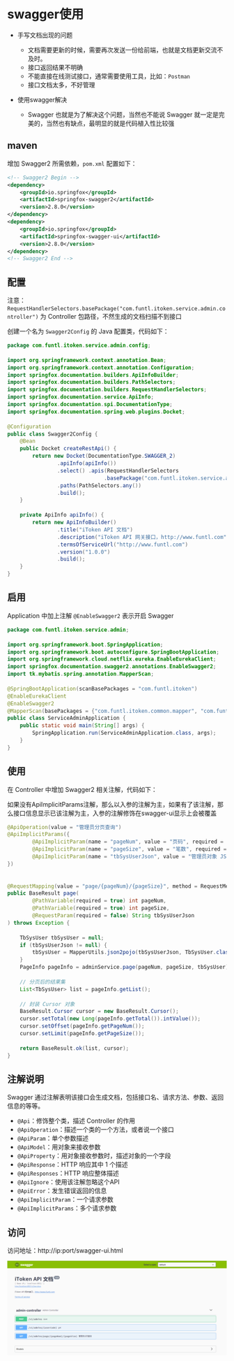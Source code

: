 # swagger使用

- 手写文档出现的问题
  - 文档需要更新的时候，需要再次发送一份给前端，也就是文档更新交流不及时。
  - 接口返回结果不明确
  - 不能直接在线测试接口，通常需要使用工具，比如：`Postman`
  - 接口文档太多，不好管理

- 使用swagger解决
  - Swagger 也就是为了解决这个问题，当然也不能说 Swagger 就一定是完美的，当然也有缺点，最明显的就是代码植入性比较强

## maven

增加 Swagger2 所需依赖，`pom.xml` 配置如下：

```xml
<!-- Swagger2 Begin -->
<dependency>
    <groupId>io.springfox</groupId>
    <artifactId>springfox-swagger2</artifactId>
    <version>2.8.0</version>
</dependency>
<dependency>
    <groupId>io.springfox</groupId>
    <artifactId>springfox-swagger-ui</artifactId>
    <version>2.8.0</version>
</dependency>
<!-- Swagger2 End -->
```



## 配置

注意：`RequestHandlerSelectors.basePackage("com.funtl.itoken.service.admin.controller")` 为 Controller 包路径，不然生成的文档扫描不到接口

创建一个名为 `Swagger2Config` 的 Java 配置类，代码如下：

```java
package com.funtl.itoken.service.admin.config;

import org.springframework.context.annotation.Bean;
import org.springframework.context.annotation.Configuration;
import springfox.documentation.builders.ApiInfoBuilder;
import springfox.documentation.builders.PathSelectors;
import springfox.documentation.builders.RequestHandlerSelectors;
import springfox.documentation.service.ApiInfo;
import springfox.documentation.spi.DocumentationType;
import springfox.documentation.spring.web.plugins.Docket;

@Configuration
public class Swagger2Config {
    @Bean
    public Docket createRestApi() {
        return new Docket(DocumentationType.SWAGGER_2)
                .apiInfo(apiInfo())
                .select() .apis(RequestHandlerSelectors
                               .basePackage("com.funtl.itoken.service.admin.controller"))
                .paths(PathSelectors.any())
                .build();
    }

    private ApiInfo apiInfo() {
        return new ApiInfoBuilder()
                .title("iToken API 文档")
                .description("iToken API 网关接口，http://www.funtl.com")
                .termsOfServiceUrl("http://www.funtl.com")
                .version("1.0.0")
                .build();
    }
}
```



## 启用

Application 中加上注解 `@EnableSwagger2` 表示开启 Swagger

```java
package com.funtl.itoken.service.admin;

import org.springframework.boot.SpringApplication;
import org.springframework.boot.autoconfigure.SpringBootApplication;
import org.springframework.cloud.netflix.eureka.EnableEurekaClient;
import springfox.documentation.swagger2.annotations.EnableSwagger2;
import tk.mybatis.spring.annotation.MapperScan;

@SpringBootApplication(scanBasePackages = "com.funtl.itoken")
@EnableEurekaClient
@EnableSwagger2
@MapperScan(basePackages = {"com.funtl.itoken.common.mapper", "com.funtl.itoken.service.admin.mapper"})
public class ServiceAdminApplication {
    public static void main(String[] args) {
        SpringApplication.run(ServiceAdminApplication.class, args);
    }
}
```



## 使用

在 Controller 中增加 Swagger2 相关注解，代码如下：

如果没有ApiImplicitParams注解，那么以入参的注解为主，如果有了该注解，那么接口信息显示已该注解为主，入参的注解修饰在swagger-ui显示上会被覆盖

```java
@ApiOperation(value = "管理员分页查询")
@ApiImplicitParams({
        @ApiImplicitParam(name = "pageNum", value = "页码", required = true, dataType = "int", paramType = "path"),
        @ApiImplicitParam(name = "pageSize", value = "笔数", required = true, dataType = "int", paramType = "path"),
        @ApiImplicitParam(name = "tbSysUserJson", value = "管理员对象 JSON 字符串", required = false, dataTypeClass = String.class, paramType = "json")
})


@RequestMapping(value = "page/{pageNum}/{pageSize}", method = RequestMethod.GET)
public BaseResult page(
        @PathVariable(required = true) int pageNum,
        @PathVariable(required = true) int pageSize,
        @RequestParam(required = false) String tbSysUserJson
) throws Exception {

    TbSysUser tbSysUser = null;
    if (tbSysUserJson != null) {
        tbSysUser = MapperUtils.json2pojo(tbSysUserJson, TbSysUser.class);
    }
    PageInfo pageInfo = adminService.page(pageNum, pageSize, tbSysUser);

    // 分页后的结果集
    List<TbSysUser> list = pageInfo.getList();

    // 封装 Cursor 对象
    BaseResult.Cursor cursor = new BaseResult.Cursor();
    cursor.setTotal(new Long(pageInfo.getTotal()).intValue());
    cursor.setOffset(pageInfo.getPageNum());
    cursor.setLimit(pageInfo.getPageSize());

    return BaseResult.ok(list, cursor);
}
```



## 注解说明

Swagger 通过注解表明该接口会生成文档，包括接口名、请求方法、参数、返回信息的等等。

- `@Api`：修饰整个类，描述 Controller 的作用
- `@ApiOperation`：描述一个类的一个方法，或者说一个接口
- `@ApiParam`：单个参数描述
- `@ApiModel`：用对象来接收参数
- `@ApiProperty`：用对象接收参数时，描述对象的一个字段
- `@ApiResponse`：HTTP 响应其中 1 个描述
- `@ApiResponses`：HTTP 响应整体描述
- `@ApiIgnore`：使用该注解忽略这个API
- `@ApiError`：发生错误返回的信息
- `@ApiImplicitParam`：一个请求参数
- `@ApiImplicitParams`：多个请求参数



## 访问

访问地址：http://ip:port/swagger-ui.html

![img](../resource/img/spring-cloud-demo-itoken/7.png)